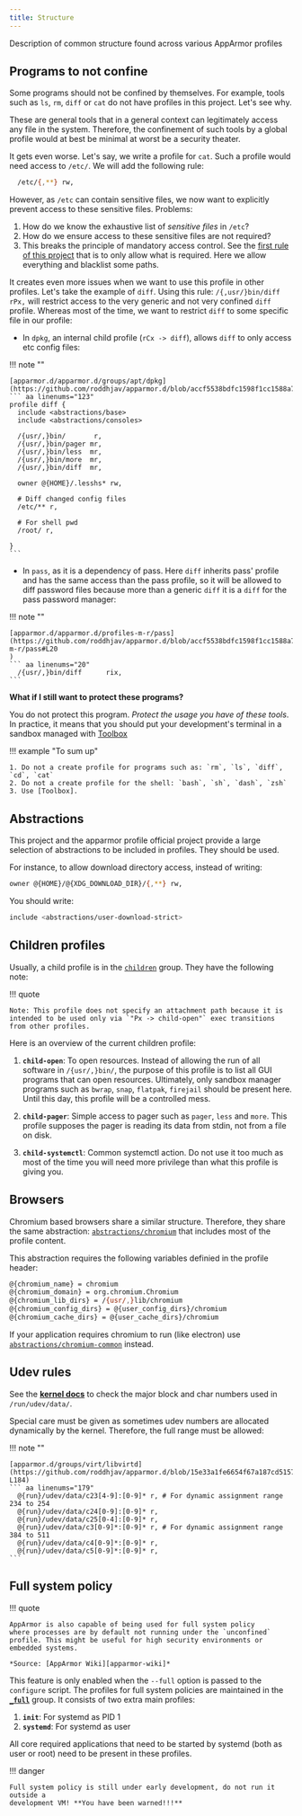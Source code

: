 ```yaml
---
title: Structure
---
```


Description of common structure found across various AppArmor profiles


## Programs to not confine

Some programs should not be confined by themselves. For example, tools such as
`ls`, `rm`, `diff` or `cat` do not have profiles in this project. Let's see why.

These are general tools that in a general context can legitimately access any
file in the system. Therefore, the confinement of such tools by a global
profile would at best be minimal at worst be a security theater.

It gets even worse. Let's say, we write a profile for `cat`. Such a profile
would need access to `/etc/`. We will add the following rule:
```sh
  /etc/{,**} rw,
```

However, as `/etc` can contain sensitive files, we now want to explicitly
prevent access to these sensitive files. Problems:

1. How do we know the exhaustive list of *sensitive files* in `/etc`?
2. How do we ensure access to these sensitive files are not required?
3. This breaks the principle of mandatory access control.
   See the [first rule of this project][project-rules] that is to only allow
   what is required. Here we allow everything and blacklist some paths.

It creates even more issues when we want to use this profile in other profiles.
Let's take the example of `diff`. Using this rule: `/{,usr/}bin/diff rPx,` will
restrict access to the very generic and not very confined `diff` profile.
Whereas most of the time, we want to restrict `diff` to some specific file in
our profile:

* In `dpkg`, an internal child profile (`rCx -> diff`), allows `diff` to only
  access etc config files:

!!! note ""

    [apparmor.d/apparmor.d/groups/apt/dpkg](https://github.com/roddhjav/apparmor.d/blob/accf5538bdfc1598f1cc1588a7118252884df50c/apparmor.d/groups/apt/dpkg#L123)
    ``` aa linenums="123"
    profile diff {
      include <abstractions/base>
      include <abstractions/consoles>

      /{usr/,}bin/       r,
      /{usr/,}bin/pager mr,
      /{usr/,}bin/less  mr,
      /{usr/,}bin/more  mr,
      /{usr/,}bin/diff  mr,

      owner @{HOME}/.lesshs* rw,

      # Diff changed config files
      /etc/** r,

      # For shell pwd
      /root/ r,

    }
    ```

* In `pass`, as it is a dependency of pass. Here `diff` inherits pass' profile 
  and has the same access than the pass profile, so it will be allowed to diff
  password files because more than a generic `diff` it is a `diff` for the pass
  password manager:

!!! note ""

    [apparmor.d/apparmor.d/profiles-m-r/pass](https://github.com/roddhjav/apparmor.d/blob/accf5538bdfc1598f1cc1588a7118252884df50c/apparmor.d/profiles-m-r/pass#L20
    )
    ``` aa linenums="20"
      /{usr/,}bin/diff      rix,
    ```

**What if I still want to protect these programs?**

You do not protect this program. *Protect the usage you have of these tools*.
In practice, it means that you should put your development's terminal in a
sandbox managed with [Toolbox]

!!! example "To sum up"

    1. Do not a create profile for programs such as: `rm`, `ls`, `diff`, `cd`, `cat`
    2. Do not a create profile for the shell: `bash`, `sh`, `dash`, `zsh`
    3. Use [Toolbox].

[project-rules]: /development/#project-rules
[Toolbox]: https://containertoolbx.org/



## Abstractions

This project and the apparmor profile official project provide a large selection
of abstractions to be included in profiles. They should be used.

For instance, to allow download directory access, instead of writing:
```sh
owner @{HOME}/@{XDG_DOWNLOAD_DIR}/{,**} rw,
```

You should write:
```sh
include <abstractions/user-download-strict>
```


## Children profiles

Usually, a child profile is in the [`children`][children] group. They have 
the following note:

!!! quote

    Note: This profile does not specify an attachment path because it is
    intended to be used only via `"Px -> child-open"` exec transitions
    from other profiles. 

[children]: https://github.com/roddhjav/apparmor.d/blob/main/apparmor.d/groups/children

Here is an overview of the current children profile:

1. **`child-open`**: To open resources. Instead of allowing the run of all
   software in `/{usr/,}bin/`, the purpose of this profile is to list all GUI
   programs that can open resources. Ultimately, only sandbox manager programs
   such as `bwrap`, `snap`, `flatpak`, `firejail` should be present here. Until
   this day, this profile will be a controlled mess.

2. **`child-pager`**: Simple access to pager such as `pager`, `less` and `more`.
   This profile supposes the pager is reading its data from stdin, not from a
   file on disk.

3. **`child-systemctl`**: Common systemctl action. Do not use it too much as most
   of the time you will need more privilege than what this profile is giving you.


## Browsers

Chromium based browsers share a similar structure. Therefore, they share the same
abstraction: [`abstractions/chromium`][chromium] that includes most of the profile content.

This abstraction requires the following variables definied in the profile header:
```sh
@{chromium_name} = chromium
@{chromium_domain} = org.chromium.Chromium
@{chromium_lib_dirs} = /{usr/,}lib/chromium
@{chromium_config_dirs} = @{user_config_dirs}/chromium
@{chromium_cache_dirs} = @{user_cache_dirs}/chromium
```

If your application requires chromium to run (like electron) use
[`abstractions/chromium-common`][chromium-common] instead.

[chromium]: https://github.com/roddhjav/apparmor.d/blob/main/apparmor.d/abstractions/chromium
[chromium-common]: https://github.com/roddhjav/apparmor.d/blob/main/apparmor.d/abstractions/chromium-common

## Udev rules

See the **[kernel docs][kernel]** to check the major block and char numbers used in `/run/udev/data/`.

Special care must be given as sometimes udev numbers are allocated
dynamically by the kernel. Therefore, the full range must be allowed:

!!! note ""

    [apparmor.d/groups/virt/libvirtd](https://github.com/roddhjav/apparmor.d/blob/15e33a1fe6654f67a187cd5157c9968061b9511e/apparmor.d/groups/virt/libvirtd#L179-L184)
    ``` aa linenums="179"
      @{run}/udev/data/c23[4-9]:[0-9]* r, # For dynamic assignment range 234 to 254
      @{run}/udev/data/c24[0-9]:[0-9]* r,
      @{run}/udev/data/c25[0-4]:[0-9]* r,
      @{run}/udev/data/c3[0-9]*:[0-9]* r, # For dynamic assignment range 384 to 511
      @{run}/udev/data/c4[0-9]*:[0-9]* r,
      @{run}/udev/data/c5[0-9]*:[0-9]* r,
    ```

[kernel]: https://raw.githubusercontent.com/torvalds/linux/master/Documentation/admin-guide/devices.txt


## Full system policy

!!! quote

    AppArmor is also capable of being used for full system policy
    where processes are by default not running under the `unconfined`
    profile. This might be useful for high security environments or
    embedded systems.

    *Source: [AppArmor Wiki][apparmor-wiki]*

This feature is only enabled when the `--full` option is passed to
the `configure` script. The profiles for full system policies are maintained in
the **[`_full`][_full]** group. It consists of two extra main profiles:

1. **`init`**: For systemd as PID 1
2. **`systemd`**: For systemd as user

All core required applications that need to be started by systemd (both as user
or root) need to be present in these profiles.

!!! danger

    Full system policy is still under early development, do not run it outside a
    development VM! **You have been warned!!!**


[apparmor-wiki]: https://gitlab.com/apparmor/apparmor/-/wikis/FullSystemPolicy
[_full]: https://github.com/roddhjav/apparmor.d/blob/main/apparmor.d/groups/_full
